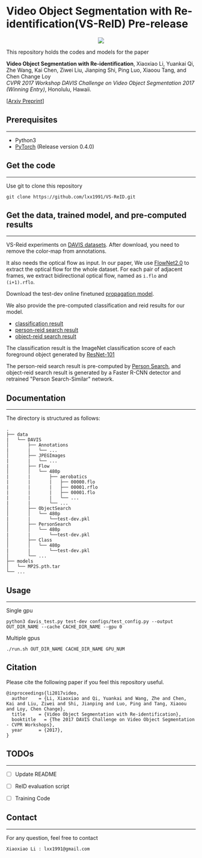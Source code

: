 # Video Object Segmentation with Re-identification(VS-ReID) Pre-release

<div align="center">
    <img src="resource/pipeline.png">
</div>

This repository holds the codes and models for the paper
> 
**Video Object Segmentation with Re-identification**,
Xiaoxiao Li, Yuankai Qi, Zhe Wang, Kai Chen, Ziwei Liu, Jianping Shi, Ping Luo, Xiaoou Tang, and Chen Change Loy  
*CVPR 2017 Workshop DAVIS Challenge on Video Object Segmentation 2017 (Winning Entry)*, Honolulu, Hawaii.
>
[[Arxiv Preprint](http://arxiv.org/abs/1708.00197)]

## Prerequisites
----------------
- Python3
- [PyTorch](http://pytorch.org/) (Release version 0.4.0)

## Get the code
----------------
Use git to clone this repository

```
git clone https://github.com/lxx1991/VS-ReID.git
```
## Get the data, trained model, and pre-computed results
----------------
VS-Reid experiments on [DAVIS datasets](http://davischallenge.org/). After download, you need to remove the color-map from annotations.

It also needs the optical flow as input.
In our paper, We use [FlowNet2.0](http://github.com/lmb-freiburg/flownet2) to extract the optical flow for the whole dataset.
For each pair of adjacent frames, we extract bidirectional optical flow, named as `i.flo` and `(i+1).rflo`.

Download the test-dev online finetuned [propagation model](https://drive.google.com/file/d/1TcBD1MuB7aRExyM3dvUegU2lrxoRsOJb/view?usp=sharing).

We also provide the pre-computed classification and reid results for our model.

* [classification result](https://drive.google.com/drive/folders/1UHIEnbSPp16FQJI9IwDJnCQ8861MoLIm?usp=sharing)
* [person-reid search result](https://drive.google.com/drive/folders/1peGJwiD6MSpbCNiMj9O_8p50IwzHvhcJ?usp=sharing)
* [object-reid search result](https://drive.google.com/drive/folders/197d8kACJsAwJCQCznE110lH3y7Q9vdbh?usp=sharing)

The classification result is the ImageNet classification score of each foreground object generated by [ResNet-101](https://github.com/KaimingHe/deep-residual-networks)

The person-reid search result is pre-computed by [Person Search](https://github.com/ShuangLI59/person_search), and object-reid search result is generated by a Faster R-CNN detector and retrained "Person Search-Similar" network.


## Documentation
----------------
The directory is structured as follows:

    .
    ├── data
    |   └── DAVIS
    │       ├── Annotations
    |       |   └── ... 
    │       ├── JPEGImages
    |       |   └── ... 
    |       ├── Flow
    │       │   └── 480p
    |       |       ├── aerobatics
    |       |       |   ├── 00000.flo
    |       |       |   ├── 00001.rflo
    |       |       |   ├── 00001.flo
    |       |       |   └── ... 
    |       |       └── ... 
    │       ├── ObjectSearch
    │       │   └── 480p
    |       |       └──test-dev.pkl
    │       ├── PersonSearch
    │       │   └── 480p
    |       |       └──test-dev.pkl
    │       ├── Class
    │       │   └── 480p
    |       |       └──test-dev.pkl      
    │       └── ...
    ├── models                  
    │   └── MP2S.pth.tar
    └── ...

## Usage
----------------
Single gpu
```
python3 davis_test.py test-dev configs/test_config.py --output OUT_DIR_NAME --cache CACHE_DIR_NAME --gpu 0
```

Multiple gpus
```
./run.sh OUT_DIR_NAME CACHE_DIR_NAME GPU_NUM
```

## Citation
Please cite the following paper if you feel this repository useful.
```
@inproceedings{li2017video,
  author    = {Li, Xiaoxiao and Qi, Yuankai and Wang, Zhe and Chen, Kai and Liu, Ziwei and Shi, Jianping and Luo, Ping and Tang, Xiaoou and Loy, Chen Change},
  title     = {Video Object Segmentation with Re-identification},
  booktitle   = {The 2017 DAVIS Challenge on Video Object Segmentation - CVPR Workshops},
  year      = {2017},
}
```

## TODOs
----------------
  - [ ] Update README
  - [ ] ReID evaluation script
  - [ ] Training Code


## Contact
----------------
For any question, feel free to contact
```
Xiaoxiao Li : lxx1991@gmail.com
```